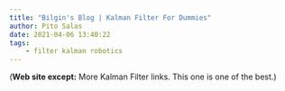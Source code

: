 ```yaml
---
title: "Bilgin's Blog | Kalman Filter For Dummies"
author: Pito Salas
date: 2021-04-06 13:40:22
tags:
    - filter kalman robotics
---
```


(**Web site except:** More Kalman Filter links. This one is one of the best.) 
